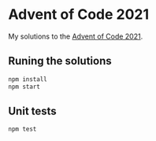 # Advent of Code 2021

My solutions to the [Advent of Code 2021](https://adventofcode.com/2021).

## Runing the solutions

```bash
npm install
npm start
```

## Unit tests

```bash
npm test
```
